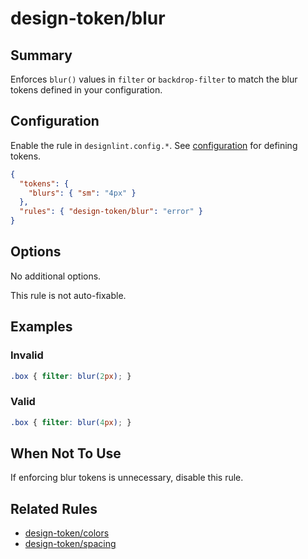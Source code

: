 # design-token/blur

## Summary
Enforces `blur()` values in `filter` or `backdrop-filter` to match the blur tokens defined in your configuration.

## Configuration
Enable the rule in `designlint.config.*`. See [configuration](../../configuration.md) for defining tokens.

```json
{
  "tokens": {
    "blurs": { "sm": "4px" }
  },
  "rules": { "design-token/blur": "error" }
}
```

## Options
No additional options.

This rule is not auto-fixable.

## Examples

### Invalid

```css
.box { filter: blur(2px); }
```

### Valid

```css
.box { filter: blur(4px); }
```

## When Not To Use
If enforcing blur tokens is unnecessary, disable this rule.

## Related Rules
- [design-token/colors](./colors.md)
- [design-token/spacing](./spacing.md)
